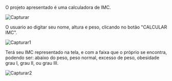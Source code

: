 O projeto apresentado é uma calculadora de IMC.

![Capturar](https://user-images.githubusercontent.com/111713549/228215561-b578e07c-871e-4e28-acdd-eb5465a95c49.PNG)

O usuario ao digitar seu nome, altura e peso, clicando no botão "CALCULAR IMC".

![Capturar1](https://user-images.githubusercontent.com/111713549/228215641-f708cb0a-2886-44bc-beca-418358f90f2b.PNG)

Terá seu IMC representado na tela, e com a faixa que o próprio se encontra, podendo ser: abaixo do peso, peso normal, excesso de peso, obesidade grau I, grau II, ou grau III.

![Capturar2](https://user-images.githubusercontent.com/111713549/228215723-505f7e5a-97fd-468b-87d4-8e2fe4c44a4c.PNG)

